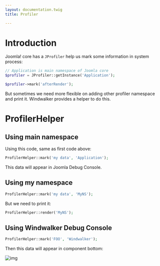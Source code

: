 ```yaml
---
layout: documentation.twig
title: Profiler

---
```


# Introduction

Joomla! core has a `JProfiler` help us mark some information in system process:

``` php
// Application is main namespace of Joomla core
$profiler = JProfiler::getInstance('Application');

$profiler->mark('afterRender');
```

But sometimes we need more flexible on adding other profiler namespace and print it. Windwalker provides a helper to do this.

# ProfilerHelper

## Using main namespace

Using this code, same as first code above:

``` php
ProfilerHelper::mark('my data', 'Application');
```

This data will appear in Joomla Debug Console.

## Using my namespace

``` php
ProfilerHelper::mark('my data', 'MyNS');
```

But we need to print it:

``` php
ProfilerHelper::render('MyNS');
```

## Using Windwalker Debug Console

``` php
ProfilerHelper::mark('FOO', 'Windwalker');
```

Then this data will appear in component bottom:

![img](https://cloud.githubusercontent.com/assets/1639206/2787872/e9ab12de-cb91-11e3-9350-49ae7bc7dc3c.png)
